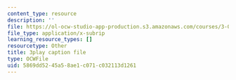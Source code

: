 ```yaml
---
content_type: resource
description: ''
file: https://ol-ocw-studio-app-production.s3.amazonaws.com/courses/3-091sc-introduction-to-solid-state-chemistry-fall-2010/5869dd5245a58ae1c071c032113d1261_l-8-c7g-LY4.srt
file_type: application/x-subrip
learning_resource_types: []
resourcetype: Other
title: 3play caption file
type: OCWFile
uid: 5869dd52-45a5-8ae1-c071-c032113d1261
---
```

